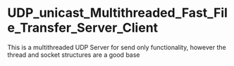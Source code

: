 # UDP_unicast_Multithreaded_Fast_File_Transfer_Server_Client
This is a multithreaded UDP Server for send only functionality, however the thread and socket structures are a good base

